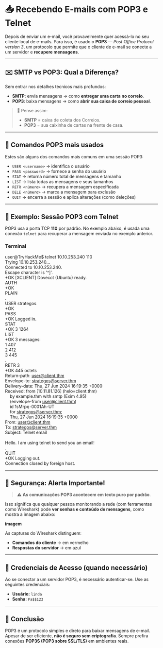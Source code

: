 # 📥 Recebendo E-mails com POP3 e Telnet

Depois de enviar um e-mail, você provavelmente quer acessá-lo no seu cliente local de e-mails. Para isso, é usado o **POP3** — *Post Office Protocol version 3*, um protocolo que permite que o cliente de e-mail se conecte a um servidor e **recupere mensagens**.

---

## ✉️ SMTP vs POP3: Qual a Diferença?

Sem entrar nos detalhes técnicos mais profundos:

- **SMTP**: envia mensagens → como **entregar uma carta no correio**.
- **POP3**: baixa mensagens → como **abrir sua caixa de correio pessoal**.

> 💬 Pense assim:
> - **SMTP** = caixa de coleta dos Correios.
> - **POP3** = sua caixinha de cartas na frente de casa.

---

## 🔧 Comandos POP3 mais usados

Estes são alguns dos comandos mais comuns em uma sessão POP3:

- `USER <username>` → identifica o usuário
- `PASS <password>` → fornece a senha do usuário
- `STAT` → retorna número total de mensagens e tamanho
- `LIST` → lista todas as mensagens e seus tamanhos
- `RETR <número>` → recupera a mensagem especificada
- `DELE <número>` → marca a mensagem para exclusão
- `QUIT` → encerra a sessão e aplica alterações (como deleções)

---

## 🧪 Exemplo: Sessão POP3 com Telnet

POP3 usa a porta TCP **110** por padrão. No exemplo abaixo, é usada uma conexão `telnet` para recuperar a mensagem enviada no exemplo anterior.

### Terminal
user@TryHackMe$ telnet 10.10.253.240 110<br>
Trying 10.10.253.240...<br>
Connected to 10.10.253.240.<br>
Escape character is '^]'.<br>
+OK [XCLIENT] Dovecot (Ubuntu) ready.<br>
AUTH<br>
+OK<br>
PLAIN<br>
.<br>
USER strategos<br>
+OK<br>
PASS <br>
+OK Logged in.<br>
STAT<br>
+OK 3 1264<br>
LIST<br>
+OK 3 messages:<br>
1 407<br>
2 412<br>
3 445<br>
.<br>
RETR 3<br>
+OK 445 octets<br>
Return-path: user@client.thm<br>
Envelope-to: strategos@server.thm<br>
Delivery-date: Thu, 27 Jun 2024 16:19:35 +0000<br>
Received: from [10.11.81.126] (helo=client.thm)<br>
    by example.thm with smtp (Exim 4.95)<br>
    (envelope-from user@client.thm)<br>
    id 1sMrpq-0001Ah-UT<br>
    for strategos@server.thm;<br>
    Thu, 27 Jun 2024 16:19:35 +0000<br>
From: user@client.thm<br>
To: strategos@server.thm<br>
Subject: Telnet email<br>
<br>
Hello. I am using telnet to send you an email!<br>
.<br>
QUIT<br>
+OK Logging out.<br>
Connection closed by foreign host.<br>


---

## 🔐 Segurança: Alerta Importante!

> ⚠️ **As comunicações POP3 acontecem em texto puro por padrão**.

Isso significa que qualquer pessoa monitorando a rede (com ferramentas como Wireshark) pode **ver senhas e conteúdo de mensagens**, como mostra a imagem abaixo:

**imagem**

As capturas do Wireshark distinguem:
- **Comandos do cliente** → em vermelho
- **Respostas do servidor** → em azul

---

## 🔑 Credenciais de Acesso (quando necessário)

Ao se conectar a um servidor POP3, é necessário autenticar-se. Use as seguintes credenciais:

- **Usuário:** `linda`
- **Senha:** `Pa$$123`

---

## 🧠 Conclusão

POP3 é um protocolo simples e direto para baixar mensagens de e-mail. Apesar de ser eficiente, **não é seguro sem criptografia**. Sempre prefira conexões **POP3S (POP3 sobre SSL/TLS)** em ambientes reais.
